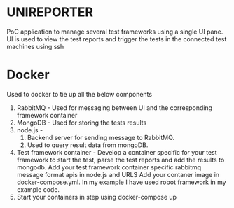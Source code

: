 # UNIREPORTER

PoC application to manage several test frameworks using a single UI pane. 
UI is used to view the test reports and trigger the tests in the connected test machines using ssh

# Docker
Used to docker to tie up all the below components
1. RabbitMQ - Used for messaging between UI and the corresponding framework container
2. MongoDB - Used for storing the tests results
3. node.js - 
   1. Backend server for sending message to RabbitMQ.
   2. Used to query result data from mongoDB.
4. Test framework container -  Develop a container specific for your test framework to start the test, parse the test reports
   and add the results to mongodb. Add your test framework container specific rabbitmq message format apis in node.js and URLS
   Add your contaner image in docker-compose.yml. In my example I have used robot framework in my example code.
5. Start your containers in step using docker-compose up

